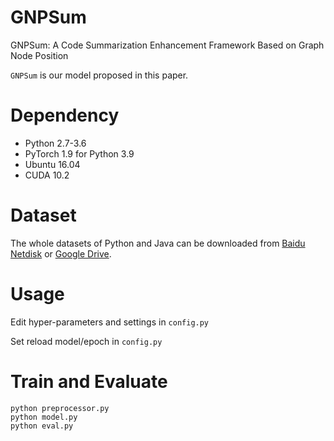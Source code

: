 # GNPSum

GNPSum: A Code Summarization Enhancement Framework Based on Graph Node Position

`GNPSum` is our model proposed in this paper.

# Dependency
- Python 2.7-3.6
- PyTorch 1.9 for Python 3.9
- Ubuntu 16.04  
- CUDA 10.2

# Dataset
The whole datasets of Python and Java can be downloaded from [Baidu Netdisk](https://pan.baidu.com/s/1mADEgUeiqDSzwx7vIz5yfQ?pwd=2bfb) or [Google Drive](https://drive.google.com/file/d/1HWWaSJbVRGfTrDNc0h2TPEfjq-KN8ihe/view?usp=sharing).

# Usage
Edit hyper-parameters and settings in `config.py`

Set reload model/epoch in `config.py`

# Train and Evaluate

   ```angular2html
   python preprocessor.py
   python model.py
   python eval.py
